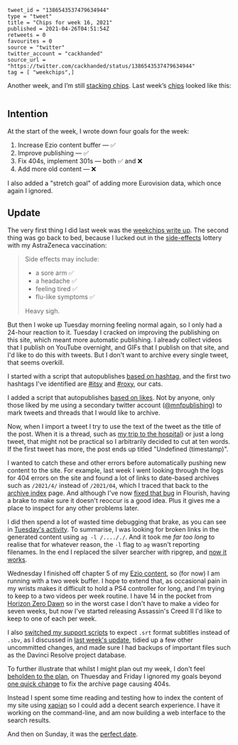 ```
tweet_id = "1386543537479634944"
type = "tweet"
title = "Chips for week 16, 2021"
published = 2021-04-26T04:51:54Z
retweets = 0
favourites = 0
source = "twitter"
twitter_account = "cackhanded"
source_url = "https://twitter.com/cackhanded/status/1386543537479634944"
tag = [ "weekchips",]
```

Another week, and I’m still [stacking chips][chips]. Last week’s
[chips][markers] looked like this:

[chips]: /2020/06/19/my-week-in-poker-chips
[markers]: /2020/08/22/my-weekchips-markers

<p class='image'><img src='http://mnf.m17s.net/2021/04/26/Ez39_ZXWUAYEAe2.jpg' alt=''></p>

## Intention

At the start of the week, I wrote down four goals for the week:

1. Increase Ezio content buffer — ✅
1. Improve publishing — ✅
1. Fix 404s, implement 301s — both ✅ and ❌
1. Add more old content — ❌

I also added a "stretch goal" of adding more Eurovision data, which once
again I ignored.


## Update

The very first thing I did last week was the [weekchips write up][wc]. The
second thing was go back to bed, because I lucked out in the
[side-effects][se] lottery with my AstraZeneca vaccination:

> Side effects may include:
> 
> * a sore arm ✅
> * a headache ✅
> * feeling tired ✅
> * flu-like symptoms ✅
> 
> Heavy sigh.

But then I woke up Tuesday morning feeling normal again, so I only had a
24-hour reaction to it. Tuesday I cracked on improving the publishing on
this site, which meant more automatic publishing. I already collect videos
that I publish on YouTube overnight, and GIFs that I publish on that site,
and I'd like to do this with tweets. But I don't want to archive every
single tweet, that seems overkill.

I started with a script that autopublishes [based on hashtag][ht], and the
first two hashtags I've identified are [#itsy][itsy] and [#roxy][roxy], our
cats.

I added a script that autopublishes [based on likes][lik]. Not by anyone, only
those liked by me using a secondary twitter account ([@mnfpublishing][mnfp])
to mark tweets and threads that I would like to archive.

Now, when I import a tweet I try to use the text of the tweet as the title
of the post. When it is a thread, such as [my trip to the hospital][surg])
or just a long tweet, that might not be practical so I arbitrarily decided
to cut at ten words. If the first tweet has more, the post ends up titled
"Undefined (timestamp)".

I wanted to catch these and other errors before automatically pushing new
content to the site. For example, last week I went looking through the logs
for 404 errors on the site and found a lot of links to date-based archives
such as `/2021/4/` instead of `/2021/04`, which I traced that back to the
[archive index][arc] page. And although I've now [fixed that bug][flb] in
Flourish, having a brake to make sure it doesn't reoccur is a good idea. Plus
it gives me a place to inspect for any other problems later.

I did then spend a lot of wasted time debugging that brake, as you can
see in [Tuesday's activity][tues]. To summarise, I was looking for broken
links in the generated content using `ag -l /...././`. And it took me *far
too long* to realise that for whatever reason, the `-l` flag to `ag` wasn't
reporting filenames. In the end I replaced the silver searcher with ripgrep,
and [now it works][check].

Wednesday I finished off chapter 5 of my [Ezio content][ez], so (for now) I am
running with a two week buffer. I hope to extend that, as occasional pain in
my wrists makes it difficult to hold a PS4 controller for long, and I'm trying
to keep to a two videos per week routine. I have 14 in the pocket from
[Horizon Zero Dawn][hzd] so in the worst case I don't have to make a video for
seven weeks, but now I've started releasing Assassin's Creed II I'd like to
keep to one of each per week.

I also [switched my support scripts][subs] to expect `.srt` format subtitles
instead of `.sbv`, as I discussed in [last week's update][wc], tidied up a
few other uncommitted changes, and made sure I had backups of important files
such as the Davinci Resolve project database.

To further illustrate that whilst I might plan out my week, I don't feel
[beholden to the plan][bc], on Thuesday and Friday I ignored my goals beyond [one quick change][oqc] to fix the archive page causing 404s.

Instead I spent some time reading and testing how to index the content of my
site using [xapian][xp] so I could add a decent search experience. I have it
working on the command-line, and am now building a web interface to the search
results.

And then on Sunday, it was the [perfect date][pd].


[wc]: /2021/04/19/chips-for-week-15-2021
[se]: https://twitter.com/cackhanded/status/1384105759403765763
[hzd]: https://www.youtube.com/playlist?list=PL0lW90IMJShJZkfyJEZtyWArFJXCJ2U1Z
[ez]: https://www.youtube.com/playlist?list=PL0lW90IMJShLky0HULzKr1rtkjrreblW-
[ht]: https://github.com/norm/marknormanfrancis.com/commit/3a1e9d0e10d005728ee9bdb5a2093a7d516f2280
[itsy]: /tags/itsy/
[roxy]: /tags/roxy/
[lik]: https://github.com/norm/marknormanfrancis.com/commit/07ae99a4e3ed7461b0b2f12825683f8e0eae055a
[mnfp]: https://twitter.com/mnfpublishing
[surg]: /2019/06/23/off-to-the-hospital
[arc]: /archives
[flb]: https://github.com/norm/flourish/commit/772b881c9121900c912745481208972b9961ee91
[tues]: https://marknormanfrancis.com/2021/04/20/github_activity
[check]: https://github.com/norm/marknormanfrancis.com/commit/849dbde19643c6f1b2654e7612282971aa08725c
[subs]: https://github.com/norm/game_shows_support/commit/739b4581b319c2efd770c1d3d99ddc297ba2feed
[bc]: https://gifs.cackhanded.net/airplane/hes-in-charge
[oqc]: https://github.com/norm/marknormanfrancis.com/commit/129c570d708a0770359c566c55fb091447078f74
[xp]: https://xapian.org
[pd]: https://gifs.cackhanded.net/tags/perfect-date/
